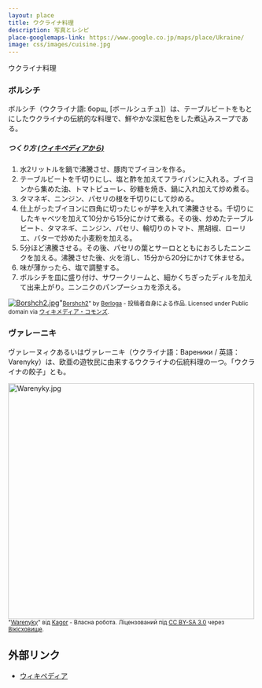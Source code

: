 ```yaml
---
layout: place
title: ウクライナ料理
description: 写真とレシピ
place-googlemaps-link: https://www.google.co.jp/maps/place/Ukraine/
image: css/images/cuisine.jpg
---
```

ウクライナ料理

### ボルシチ
ボルシチ（ウクライナ語: борщ, [ボールシュチュ]）は、テーブルビートをもとにしたウクライナの伝統的な料理で、鮮やかな深紅色をした煮込みスープである。<br/>
##### つくり方 <a href="http://ja.wikipedia.org/wiki/%E3%83%9C%E3%83%AB%E3%82%B7%E3%83%81">(ウィキペディアから)</a>

1. 水2リットルを鍋で沸騰させ、豚肉でブイヨンを作る。
2. テーブルビートを千切りにし、塩と酢を加えてフライパンに入れる。ブイヨンから集めた油、トマトピューレ、砂糖を焼き、鍋に入れ加えて炒め煮る。
3. タマネギ、ニンジン、パセリの根を千切りにして炒める。
4. 仕上がったブイヨンに四角に切ったじゃが芋を入れて沸騰させる。千切りにしたキャベツを加えて10分から15分にかけて煮る。その後、炒めたテーブルビート、タマネギ、ニンジン、パセリ、輪切りのトマト、黒胡椒、ローリエ、バターで炒めた小麦粉を加える。
5. 5分ほど沸騰させる。その後、パセリの葉とサーロとともにおろしたニンニクを加える。沸騰させた後、火を消し、15分から20分にかけて休ませる。
6. 味が薄かったら、塩で調整する。
7. ボルシチを皿に盛り付け、サワークリームと、細かくちぎったディルを加えて出来上がり。ニンニクのパンプーシュカを添える。

<p><a href="http://commons.wikimedia.org/wiki/File:Borshch2.jpg#mediaviewer/%E3%83%95%E3%82%A1%E3%82%A4%E3%83%AB:Borshch2.jpg"><img src="http://upload.wikimedia.org/wikipedia/commons/e/e0/Borshch2.jpg" alt="Borshch2.jpg"></a>"<small><a href="http://commons.wikimedia.org/wiki/File:Borshch2.jpg#mediaviewer/%E3%83%95%E3%82%A1%E3%82%A4%E3%83%AB:Borshch2.jpg">Borshch2</a>" by <a href="//commons.wikimedia.org/w/index.php?title=User:Berloga&amp;action=edit&amp;redlink=1" class="new" title="User:Berloga (存在しないページ)">Berloga</a> - <span class="int-own-work">投稿者自身による作品</span>. Licensed under Public domain via <a href="//commons.wikimedia.org/wiki/">ウィキメディア・コモンズ</a>.</small></p>

### ヴァレーニキ
ヴァレーヌィクあるいはヴァレーニキ（ウクライナ語：Вареники / 英語：Varenyky）は、欧亜の遊牧民に由来するウクライナの伝統料理の一つ。「ウクライナの餃子」とも。

<p><a href="http://commons.wikimedia.org/wiki/File:Warenyky.jpg#mediaviewer/%D0%A4%D0%B0%D0%B9%D0%BB:Warenyky.jpg"><img style="width:500px;" src="http://upload.wikimedia.org/wikipedia/commons/2/21/Warenyky.jpg" alt="Warenyky.jpg" height="480" width="640"></a><small>"<a href="http://commons.wikimedia.org/wiki/File:Warenyky.jpg#mediaviewer/%D0%A4%D0%B0%D0%B9%D0%BB:Warenyky.jpg">Warenyky</a>" від <a href="//uk.wikipedia.org/wiki/User:Kagor" class="extiw" title="uk:User:Kagor">Kagor</a> - <span class="int-own-work">Власна робота</span>. Ліцензований під <a href="http://creativecommons.org/licenses/by-sa/3.0/" title="Creative Commons Attribution-Share Alike 3.0">CC BY-SA 3.0</a> через <a href="//commons.wikimedia.org/wiki/">Вікісховище</a>.</small></p>

## 外部リンク

* <a href="http://ja.wikipedia.org/wiki/%E3%82%A6%E3%82%AF%E3%83%A9%E3%82%A4%E3%83%8A%E6%96%99%E7%90%86">ウィキペディア</a>
